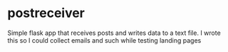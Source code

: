 # postreceiver
Simple flask app that receives posts and writes data to a text file.  I wrote this so I could collect emails and such while testing landing pages
